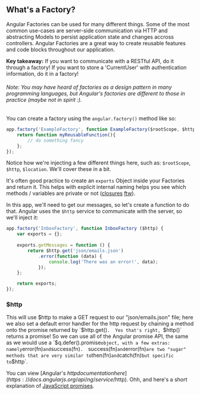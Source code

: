 ## What's a Factory?

Angular Factories can be used for many different things. Some of the most common use-cases are server-side communication via HTTP and abstracting Models to persist application state and changes accross controllers. Angular Factories are a great way to create reusable features and code blocks throughout our application.

__Key takeaway:__ If you want to communicate with a RESTful API, do it through a factory! If you want to store a 'CurrentUser' with authentication information, do it in a factory!

###### Note:  You may have heard of factories as a design pattern in many programming languages, but Angular's factories are different to those in practice (maybe not in spirit :).

You can create a factory using the `angular.factory()` method like so:

```js
app.factory('ExampleFactory', function ExampleFactory($rootScope, $http, $location) {
    return function myReusableFunction(){
        // do something fancy
    };
});
```

Notice how we're injecting a few different things here, such as: `$rootScope`, `$http`, `$location`. We'll cover these in a bit.

It's often good practice to create an `exports` Object inside your Factories and return it. This helps with explicit internal naming helps you see which methods / variables are private or not ([closures](http://stackoverflow.com/questions/111102/how-do-javascript-closures-work) [ftw](https://developer.mozilla.org/en-US/docs/Web/JavaScript/Guide/Closures)).

In this app, we'll need to get our messages, so let's create a function to do that. Angular uses the `$http` service to communicate with the server, so we'll inject it:

```js
app.factory('InboxFactory', function InboxFactory ($http) {
    var exports = {};
    
    exports.getMessages = function () {
        return $http.get('json/emails.json')
            .error(function (data) {
                console.log('There was an error!', data);
            });
    };

    return exports;
});
```

### $http

This will use $http to make a GET request to our "json/emails.json" file; here we also set a default error handler for the http request by chaining a method onto the promise returned by `$http.get()`.  Yes that's right, `$http()` returns a promise! So we can use all of the Angular promise API, the same as we would use a `$q.defer().promise` object, with a few extras: namely `error(fn)` and `success(fn)`.  `success(fn)` and `error(fn)` are two "sugar" methods that are very similar to `then(fn)` and `catch(fn)` but specific to `$http`.

You can view [Angular's $http documentation here](https://docs.angularjs.org/api/ng/service/$http). Ohh, and here's a short explanation of [JavaScript promises](http://spring.io/understanding/javascript-promises).

